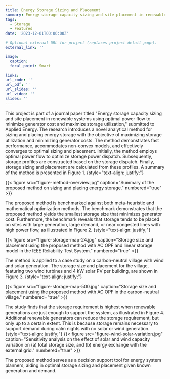 ```yaml
---
title: Energy Storage Sizing and Placement
summary: Energy storage capacity sizing and site placement in renewable systems using optimal power flow to minimize generator cost and maximize storage utilization.
tags:
  - Storage
  - Featured
date: '2023-12-01T00:00:00Z'

# Optional external URL for project (replaces project detail page).
external_link: ''

image:
  caption: 
  focal_point: Smart

links:
url_code: ''
url_pdf: ''
url_slides: ''
url_video: ''
slides: ''
---
```

This project is part of a journal paper titled "Energy storage capacity sizing and site placement in renewable systems using optimal power flow to minimize generator cost and maximize storage utilization," submitted to Applied Energy. The research introduces a novel analytical method for sizing and placing energy storage with the objective of maximizing storage utilization and minimizing generator costs. The method demonstrates fast performance, accommodates non-convex models, and effectively converges to optimal sizing and placement. Initially, the method employs optimal power flow to optimize storage power dispatch. Subsequently, storage profiles are constructed based on the storage dispatch. Finally, storage sizing and placement are calculated from these profiles. A summary of the method is presented in Figure 1.
{style="text-align: justify;"}

{{< figure src="figure-method-overview.jpg" caption="Summary of the proposed method on sizing and placing energy storage." numbered="true" >}}

The proposed method is benchmarked against both meta-heuristic and mathematical optimization methods. The benchmark demonstrates that the proposed method yields the smallest storage size that minimizes generator cost. Furthermore, the benchmark reveals that storage tends to be placed on sites with large generation, large demand, or near congested lines with high power flow, as illustrated in Figure 2.
{style="text-align: justify;"}

{{< figure src="figure-storage-map-24.jpg" caption="Storage size and placement using the proposed method with AC OPF and linear storage model in the IEEE Reliability Test System." numbered="true" >}}

The method is applied to a case study on a carbon-neutral village with wind and solar generation. The storage size and placement for the village, featuring two wind turbines and 4 kW solar PV per building, are shown in Figure 3.
{style="text-align: justify;"}

{{< figure src="figure-storage-map-500.jpg" caption="Storage size and placement using the proposed method with AC OPF in the carbon-neutral village." numbered="true" >}}

The study finds that the storage requirement is highest when renewable generations are just enough to support the system, as illustrated in Figure 4. Additional renewable generators can reduce the storage requirement, but only up to a certain extent. This is because storage remains necessary to support demand during calm nights with no solar or wind generation.
{style="text-align: justify;"}
{{< figure src="figure-wind-solar-variation.jpg" caption="Sensitivity analysis on the effect of solar and wind capacity variation on (a) total storage size, and (b) energy exchange with the external grid." numbered="true" >}}


The proposed method serves as a decision support tool for energy system planners, aiding in optimal storage sizing and placement given known generation and demand.